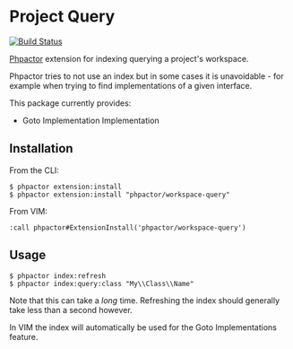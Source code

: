Project Query
=============

[![Build Status](https://travis-ci.org/phpactor/workspace-query.svg?branch=master)](https://travis-ci.org/phpactor/workspace-query)

[Phpactor](https://github.com/phpactor/phpactor) extension for indexing querying a project's workspace.

Phpactor tries to not use an index but in some cases it is unavoidable - for
example when trying to find implementations of a given interface.

This package currently provides:

- Goto Implementation Implementation

Installation
------------

From the CLI:

```
$ phpactor extension:install 
$ phpactor extension:install "phpactor/workspace-query"
```

From VIM:

```
:call phpactor#ExtensionInstall('phpactor/workspace-query')
```

Usage
-----

```
$ phpactor index:refresh
$ phpactor index:query:class "My\\Class\\Name"
```

Note that this can take a _long_ time. Refreshing the index should generally
take less than a second however.

In VIM the index will automatically be used for the Goto Implementations feature.

